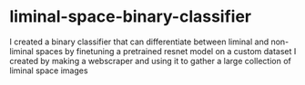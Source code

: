 # liminal-space-binary-classifier
I created a binary classifier that can differentiate between liminal and non-liminal spaces by finetuning a pretrained resnet model on a custom dataset I created by making a webscraper and using it to gather a large collection of liminal space images
